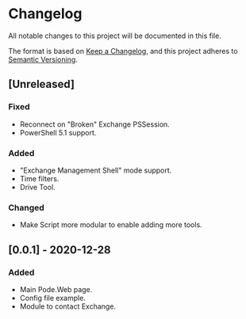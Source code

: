 # Changelog
All notable changes to this project will be documented in this file.

The format is based on [Keep a Changelog](https://keepachangelog.com/en/1.0.0/),
and this project adheres to [Semantic Versioning](https://semver.org/spec/v2.0.0.html).

## [Unreleased]

<!-- ## [0.0.2] -->
### Fixed
- Reconnect on "Broken" Exchange PSSession.
- PowerShell 5.1 support.
### Added
- "Exchange Management Shell" mode support.
- Time filters.
- Drive Tool.
### Changed
- Make Script more modular to enable adding more tools.

## [0.0.1] - 2020-12-28
### Added
- Main Pode.Web page.
- Config file example.
- Module to contact Exchange.